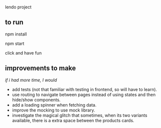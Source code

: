 lendo project

## to run

npm install

npm start

click and have fun

## improvements to make
*if i had more time, I would*

- add tests (not that familiar with testing in frontend, so will have to learn).
- use routing to navigate between pages instead of using states and then hide/show components.
- add a loading spinner when fetching data.
- improve the mocking to use mock library.
- investigate the magical glitch that sometimes, when its two variants available, there is a extra space between the products cards.
